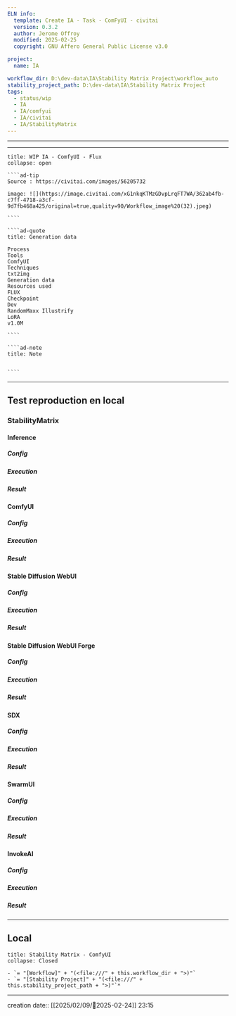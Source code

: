```yaml
---
ELN info:
  template: Create IA - Task - ComFyUI - civitai
  version: 0.3.2
  author: Jerome Offroy
  modified: 2025-02-25
  copyright: GNU Affero General Public License v3.0

project:
  name: IA

workflow_dir: D:\dev-data\IA\Stability Matrix Project\workflow_auto
stability_project_path: D:\dev-data\IA\Stability Matrix Project
tags:
  - status/wip
  - IA
  - IA/comfyui
  - IA/civitai
  - IA/StabilityMatrix
---
```

---

---

``````ad-example
title: WIP IA - ComfyUI - Flux
collapse: open

````ad-tip
Source : https://civitai.com/images/56205732

image: ![](https://image.civitai.com/xG1nkqKTMzGDvpLrqFT7WA/362ab4fb-c7ff-4718-a3cf-9d7fb468a425/original=true,quality=90/Workflow_image%20(32).jpeg)

````

````ad-quote
title: Generation data

Process
Tools
ComfyUI
Techniques
txt2img
Generation data
Resources used
FLUX
Checkpoint
Dev
RandomMaxx Illustrify
LoRA
v1.0M

````

````ad-note
title: Note


````

``````

---

## Test reproduction en local
### StabilityMatrix
#### Inference
##### Config
##### Execution
##### Result

#### ComfyUI
##### Config
##### Execution
##### Result

#### Stable Diffusion WebUI
##### Config
##### Execution
##### Result

#### Stable Diffusion WebUI Forge
##### Config
##### Execution
##### Result
#### SDX
##### Config
##### Execution
##### Result

#### SwarmUI
##### Config
##### Execution
##### Result

#### InvokeAI
##### Config
##### Execution
##### Result

---
## Local

```ad-tip
title: Stability Matrix - ComfyUI
collapse: Closed

- `= "[Workflow]" + "(<file:///" + this.workflow_dir + ">)"`
- `= "[Stability Project]" + "(<file:///" + this.stability_project_path + ">)"`*
```

---
creation date:: [[2025/02/09/📒2025-02-24]]  23:15


